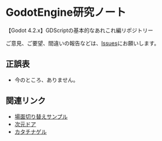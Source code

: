 # GodotEngine研究ノート
【Godot 4.2.x】GDScriptの基本的なあれこれ編リポジトリー

ご意見、ご要望、間違いの報告などは、[Issues](https://github.com/am1tanaka/GodotResearchNoteBook/issues)にお願いします。

## 正誤表
- 今のところ、ありません。

## 関連リンク
- [場面切り替えサンプル](https://github.com/am1tanaka/ChangeSceneSample)
- [次元ドア](https://itch.io/jam/brackeys-11/rate/2524745)
- [カタチナゲル](https://am1.games/katachi/)
